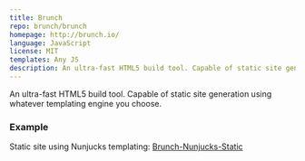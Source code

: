 ```yaml
---
title: Brunch
repo: brunch/brunch
homepage: http://brunch.io/
language: JavaScript
license: MIT
templates: Any JS
description: An ultra-fast HTML5 build tool. Capable of static site generation.
---
```


An ultra-fast HTML5 build tool. Capable of static site generation using whatever
templating engine you choose.

### Example

Static site using Nunjucks templating:
[Brunch-Nunjucks-Static](https://github.com/gcallsen/brunch-nunjucks-static)
